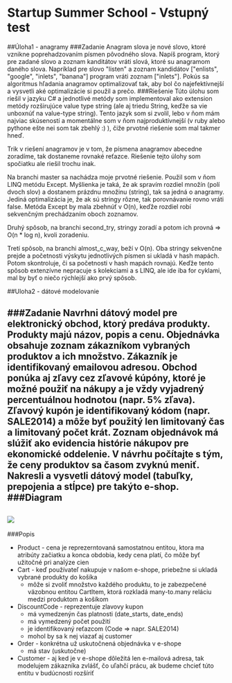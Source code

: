 Startup Summer School - Vstupný test
============

##Úloha1 - anagramy
###Zadanie
Anagram slova je nové slovo, ktoré vznikne poprehadzovaním písmen pôvodného slova.
Napíš program, ktorý pre zadané slovo a zoznam kanditátov vráti slová, ktoré su anagramom daného slova.
Napríklad pre slovo "listen" a zoznam kandidátov ["enlists", "google", "inlets", "banana"] program vráti zoznam ["inlets"].
Pokús sa algoritmus hľadania anagramov optimalizovať tak, aby bol čo najefektívnejší a vysvetli aké optimalizácie si použil a prečo.
###Riešenie
Túto úlohu som riešil v jazyku C# a jednotlivé metódy som implementoval ako extension metódy rozširujúce value type string (ale aj triedu String, keďže sa vie unboxnúť na value-type string). Tento jazyk som si zvolil, lebo v ňom mám najviac skúseností a momentálne som v ňom najproduktívnejší (v ruby alebo pythone ešte nei som tak zbehlý :) ), čiže prvotné riešenie som mal takmer hneď. 

Trik v riešení anagramov je v tom, že písmena anagramov abecedne zoradíme, tak dostaneme rovnaké reťazce.
Riešenie tejto úlohy som spočiatku ale riešil trochu inak.

Na branchi master sa nachádza moje prvotné riešenie. Použil som v ňom LINQ metódu Except. Myšlienka je taká, že ak spravím rozdiel množín (polí dvoch slov) a dostanem prázdnu množinu (string), tak sa jedná o anagramy. Jediná optimalizácia je, že ak sú stringy rôzne, tak porovnávanie rovno vráti false. Metóda Except by mala zbehnúť v O(n), keďže rozdiel robí sekvenčným prechádzaním oboch zoznamov.

Druhý spôsob, na branchi second_try, stringy zoradí a potom ich provná => O(n * log n), kvoli zoradeniu.

Tretí spôsob, na branchi almost_c_way, beží v O(n). Oba stringy sekvenčne prejde a početnosti výskytu jednotlivých písmen si ukladá v hash mapách. Potom skontroluje, či sa početnosti v hash mapách rovnajú. Keďže tento spôsob extenzívne nepracuje s kolekciami a s LINQ, ale ide iba for cyklami, mal by byť o niečo rýchlejší ako prvý spôsob.


##Uloha2 - dátové modelovanie 

###Zadanie
Navrhni dátový model pre elektronický obchod, ktorý predáva produkty. Produkty majú názov, popis a cenu. Objednávka obsahuje zoznam zákazníkom vybraných produktov a ich množstvo. Zákazník je identifikovaný emailovou adresou. Obchod ponúka aj zľavy cez zľavové kúpóny, ktoré je možné použiť na nákupy a je vždy vyjadrený percentuálnou hodnotou (napr. 5% zľava). Zľavový kupón je identifikovaný kódom (napr. SALE2014) a môže byť použitý len limitovaný čas a limitovaný počet krát. Zoznam objednávok má slúžiť ako evidencia histórie nákupov pre ekonomické oddelenie. V návrhu počítajte s tým, že ceny produktov sa časom zvyknú meniť.
Nakresli a vysvetli dátový model (tabuľky, prepojenia a stĺpce) pre takýto e-shop.
###Diagram
--
![](https://dl.dropboxusercontent.com/u/55261792/spot_uloha2.png)
--
###Popis
* Product - cena je reprezerntovaná samostatnou entitou, ktora ma atribúty začiatku a konca obdobia, kedy cena platí, čo môže byť užitočné pri analýze cien
* Cart - keď používateľ nakupuje v našom e-shope, priebežne si ukladá vybrané produkty do košíka 
    * môže si zvoliť množstvo každého produktu, to je zabezpečené väzobnou entitou CartItem, ktorá rozkladá many-to.many          reláciu medzi produktom a košíkom
* DiscountCode - reprezentuje zlavovy kupon
    * má vymedzenýn čas platnosti (date_starts, date_ends)
    * má vymedzený počet použití
    * je identifikovaný reťazcom (Code => napr. SALE2014)
    * mohol by sa k nej viazať aj customer
* Order - konkrétna už uskutočnená objednávka v e-shope
    * má stav (uskutočne) 
* Customer - aj ked je v e-shope dôležitá len e-mailová adresa, tak modelujem zákazníka zvlášť, čo uľahčí prácu, ak budeme chcieť túto entitu v budúcnosti rozšíriť
